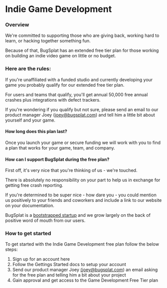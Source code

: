 # Indie Game Development

### Overview

We're committed to supporting those who are giving back, working hard to learn, or hacking together something fun.

Because of that, BugSplat has an extended free tier plan for those working on building an indie video game on little or no budget.

### Here are the rules:

If you're unaffiliated with a funded studio and currently developing your game you probably qualify for our extended free tier plan.

For users and teams that qualify, you'll get annual 50,000 free annual crashes plus integrations with defect trackers.

If you're wondering if you qualify but not sure, please send an email to our product manager Joey \(joey@bugsplat.com\) and tell him a little bit about yourself and your game.

#### How long does this plan last?

Once you launch your game or secure funding we will work with you to find a plan that works for your game, team, and company.

#### How can I support BugSplat during the free plan?

First off, it's very nice that you're thinking of us - we're touched.  

There is absolutely no responsibility on your part to help us in exchange for getting free crash reporting.  

If you're determined to be super nice - how dare you - you could mention us positively to your friends and coworkers and include a link to our website on your documentation.

BugSplat is a [bootstrapped startup](https://www.bugsplat.com/about/) and we grow largely on the back of positive word of mouth from our users.

### How to get started

To get started with the Indie Game Development free plan follow the below steps: 

1. Sign up for an account here
2. Follow the Gettings Started docs to setup your account
3. Send our product manager Joey [\(joey@bugsplat.com](mailto:joey@bugsplat.com)\) an email asking for the free plan and telling him a bit about your project 
4. Gain approval and get access to the Game Development Free Tier plan


